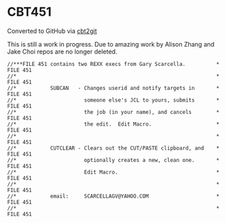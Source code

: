 # CBT451
Converted to GitHub via [cbt2git](https://github.com/wizardofzos/cbt2git)

This is still a work in progress. 
Due to amazing work by Alison Zhang and Jake Choi repos are no longer deleted.

```
//***FILE 451 contains two REXX execs from Gary Scarcella.          *   FILE 451
//*                                                                 *   FILE 451
//*           SUBCAN   - Changes userid and notify targets in       *   FILE 451
//*                      someone else's JCL to yours, submits       *   FILE 451
//*                      the job (in your name), and cancels        *   FILE 451
//*                      the edit.  Edit Macro.                     *   FILE 451
//*                                                                 *   FILE 451
//*           CUTCLEAR - Clears out the CUT/PASTE clipboard, and    *   FILE 451
//*                      optionally creates a new, clean one.       *   FILE 451
//*                      Edit Macro.                                *   FILE 451
//*                                                                 *   FILE 451
//*           email:     SCARCELLAGV@YAHOO.COM                      *   FILE 451
//*                                                                 *   FILE 451
```

